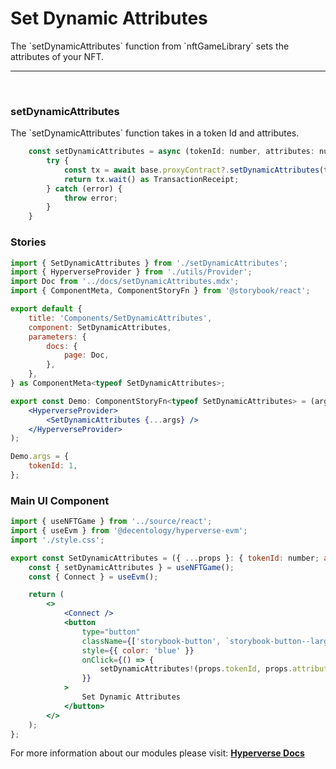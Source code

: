# Set Dynamic Attributes

<p> The `setDynamicAttributes` function from `nftGameLibrary` sets the attributes of your NFT. </p>

---

<br>

### setDynamicAttributes

<p> The `setDynamicAttributes` function takes in a token Id and attributes. </p>

```jsx
	const setDynamicAttributes = async (tokenId: number, attributes: number[]) => { 
		try {
			const tx = await base.proxyContract?.setDynamicAttributes(tokenId, attributes);
			return tx.wait() as TransactionReceipt;
		} catch (error) {
			throw error;
		}
	}
```

### Stories

```jsx
import { SetDynamicAttributes } from './setDynamicAttributes';
import { HyperverseProvider } from './utils/Provider';
import Doc from '../docs/setDynamicAttributes.mdx';
import { ComponentMeta, ComponentStoryFn } from '@storybook/react';

export default {
	title: 'Components/SetDynamicAttributes',
	component: SetDynamicAttributes,
	parameters: {
		docs: {
			page: Doc,
		},
	},
} as ComponentMeta<typeof SetDynamicAttributes>;

export const Demo: ComponentStoryFn<typeof SetDynamicAttributes> = (args: any) => (
	<HyperverseProvider>
		<SetDynamicAttributes {...args} />
	</HyperverseProvider>
);

Demo.args = {
	tokenId: 1,
};
```

### Main UI Component

```jsx
import { useNFTGame } from '../source/react';
import { useEvm } from '@decentology/hyperverse-evm';
import './style.css';

export const SetDynamicAttributes = ({ ...props }: { tokenId: number; attributes: number[] }) => {
	const { setDynamicAttributes } = useNFTGame();
	const { Connect } = useEvm();

	return (
		<>
			<Connect />
			<button
				type="button"
				className={['storybook-button', `storybook-button--large`].join(' ')}
				style={{ color: 'blue' }}
				onClick={() => {
					setDynamicAttributes!(props.tokenId, props.attributes);
				}}
			>
				Set Dynamic Attributes
			</button>
		</>
	);
};
```

For more information about our modules please visit: [**Hyperverse Docs**](docs.hyperverse.dev)
